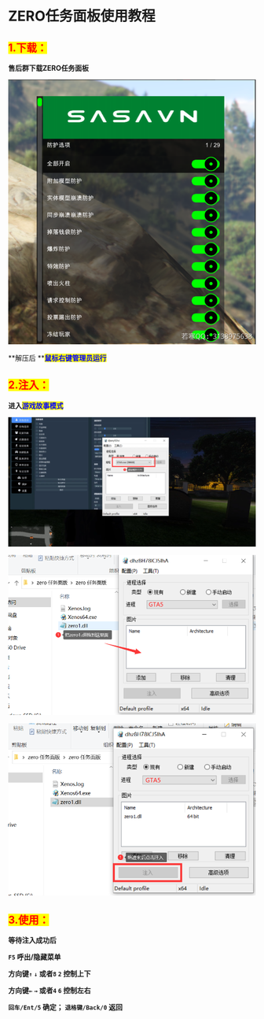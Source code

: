 # ZERO任务面板使用教程

## <mark style="color:red;">1.</mark><mark style="color:red;">**下载：**</mark>

**售后群下载ZERO任务面板**

![售后群也有视频教程，更加方便](<../../.gitbook/assets/image (14) (1) (1) (1) (1) (1) (1) (1).png>)

**解压后 **<mark style="color:blue;">**鼠标右键管理员运行**</mark>

## <mark style="color:red;">**2.注入：**</mark>

**进入**<mark style="color:blue;">**游戏故事模式**</mark>

![](<../../.gitbook/assets/image (12) (1) (1) (1) (1) (1).png>)

![](<../../.gitbook/assets/image (7) (1) (1) (1) (1) (1).png>)

![](<../../.gitbook/assets/image (18) (1) (1) (1) (1) (1) (1) (1) (1) (1) (1) (1).png>)

## <mark style="color:red;">**3.使用：**</mark>

**等待注入成功后**

**`F5` 呼出/隐藏菜单**

**方向键`↑`  `↓` 或者`8`  `2` 控制上下**

**方向键`←`  `→` 或者`4`  `6` 控制左右**

**`回车/Ent/5` 确定； `退格键/Back/0` 返回**
